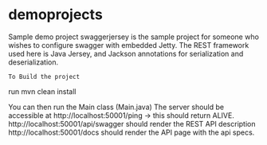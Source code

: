 # demoprojects
Sample demo project
swaggerjersey is the sample project for someone who wishes to configure swagger with embedded Jetty. 
The REST framework used here is Java Jersey, and Jackson annotations for serialization and deserialization.

`To Build the project`

run
mvn clean install

You can then run the Main class (Main.java)
The server should be accessible at http://localhost:50001/ping -> this should return ALIVE.
http://localhost:50001/api/swagger should render the REST API description
http://localhost:50001/docs should render the API page with the api specs.
